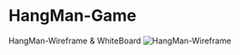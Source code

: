 # HangMan-Game

HangMan-Wireframe & WhiteBoard
![HangMan-Wireframe](https://user-images.githubusercontent.com/47530734/55967012-87114480-5c47-11e9-9999-66d0f9cefdde.png)

